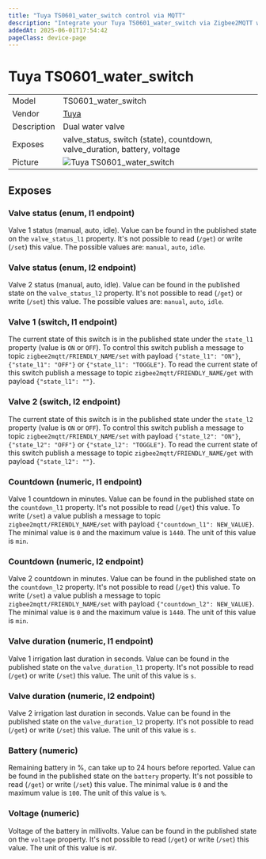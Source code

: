```yaml
---
title: "Tuya TS0601_water_switch control via MQTT"
description: "Integrate your Tuya TS0601_water_switch via Zigbee2MQTT with whatever smart home infrastructure you are using without the vendor's bridge or gateway."
addedAt: 2025-06-01T17:54:42
pageClass: device-page
---
```


<!-- !!!! -->
<!-- ATTENTION: This file is auto-generated through docgen! -->
<!-- You can only edit the "Notes"-Section between the two comment lines "Notes BEGIN" and "Notes END". -->
<!-- Do not use h1 or h2 heading within "## Notes"-Section. -->
<!-- !!!! -->

# Tuya TS0601_water_switch

|     |     |
|-----|-----|
| Model | TS0601_water_switch  |
| Vendor  | [Tuya](/supported-devices/#v=Tuya)  |
| Description | Dual water valve |
| Exposes | valve_status, switch (state), countdown, valve_duration, battery, voltage |
| Picture | ![Tuya TS0601_water_switch](https://www.zigbee2mqtt.io/images/devices/TS0601_water_switch.png) |


<!-- Notes BEGIN: You can edit here. Add "## Notes" headline if not already present. -->


<!-- Notes END: Do not edit below this line -->




## Exposes

### Valve status (enum, l1 endpoint)
Valve 1 status (manual, auto, idle).
Value can be found in the published state on the `valve_status_l1` property.
It's not possible to read (`/get`) or write (`/set`) this value.
The possible values are: `manual`, `auto`, `idle`.

### Valve status (enum, l2 endpoint)
Valve 2 status (manual, auto, idle).
Value can be found in the published state on the `valve_status_l2` property.
It's not possible to read (`/get`) or write (`/set`) this value.
The possible values are: `manual`, `auto`, `idle`.

### Valve 1 (switch, l1 endpoint)
The current state of this switch is in the published state under the `state_l1` property (value is `ON` or `OFF`).
To control this switch publish a message to topic `zigbee2mqtt/FRIENDLY_NAME/set` with payload `{"state_l1": "ON"}`, `{"state_l1": "OFF"}` or `{"state_l1": "TOGGLE"}`.
To read the current state of this switch publish a message to topic `zigbee2mqtt/FRIENDLY_NAME/get` with payload `{"state_l1": ""}`.

### Valve 2 (switch, l2 endpoint)
The current state of this switch is in the published state under the `state_l2` property (value is `ON` or `OFF`).
To control this switch publish a message to topic `zigbee2mqtt/FRIENDLY_NAME/set` with payload `{"state_l2": "ON"}`, `{"state_l2": "OFF"}` or `{"state_l2": "TOGGLE"}`.
To read the current state of this switch publish a message to topic `zigbee2mqtt/FRIENDLY_NAME/get` with payload `{"state_l2": ""}`.

### Countdown (numeric, l1 endpoint)
Valve 1 countdown in minutes.
Value can be found in the published state on the `countdown_l1` property.
It's not possible to read (`/get`) this value.
To write (`/set`) a value publish a message to topic `zigbee2mqtt/FRIENDLY_NAME/set` with payload `{"countdown_l1": NEW_VALUE}`.
The minimal value is `0` and the maximum value is `1440`.
The unit of this value is `min`.

### Countdown (numeric, l2 endpoint)
Valve 2 countdown in minutes.
Value can be found in the published state on the `countdown_l2` property.
It's not possible to read (`/get`) this value.
To write (`/set`) a value publish a message to topic `zigbee2mqtt/FRIENDLY_NAME/set` with payload `{"countdown_l2": NEW_VALUE}`.
The minimal value is `0` and the maximum value is `1440`.
The unit of this value is `min`.

### Valve duration (numeric, l1 endpoint)
Valve 1 irrigation last duration in seconds.
Value can be found in the published state on the `valve_duration_l1` property.
It's not possible to read (`/get`) or write (`/set`) this value.
The unit of this value is `s`.

### Valve duration (numeric, l2 endpoint)
Valve 2 irrigation last duration in seconds.
Value can be found in the published state on the `valve_duration_l2` property.
It's not possible to read (`/get`) or write (`/set`) this value.
The unit of this value is `s`.

### Battery (numeric)
Remaining battery in %, can take up to 24 hours before reported.
Value can be found in the published state on the `battery` property.
It's not possible to read (`/get`) or write (`/set`) this value.
The minimal value is `0` and the maximum value is `100`.
The unit of this value is `%`.

### Voltage (numeric)
Voltage of the battery in millivolts.
Value can be found in the published state on the `voltage` property.
It's not possible to read (`/get`) or write (`/set`) this value.
The unit of this value is `mV`.

